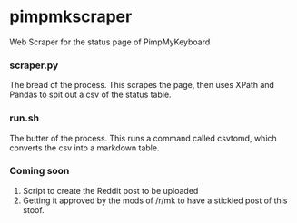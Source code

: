 # pimpmkscraper
Web Scraper for the status page of PimpMyKeyboard

### scraper.py
The bread of the process. This scrapes the page, then uses XPath and Pandas to spit out a csv of the status table. 

### run.sh
The butter of the process. This runs a command called csvtomd, which converts the csv into a markdown table.

### Coming soon
1. Script to create the Reddit post to be uploaded
2. Getting it approved by the mods of /r/mk to have a stickied post of this stoof.
